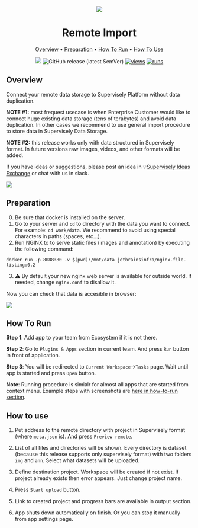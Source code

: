 <div align="center" markdown>

<img src="https://i.imgur.com/2Frrx7i.png"/>

# Remote Import

<p align="center">

  <a href="#Overview">Overview</a> •
  <a href="#Preparation">Preparation</a> •
  <a href="#How-To-Run">How To Run</a> •
  <a href="#How-To-Use">How To Use</a>
</p>

[![](https://img.shields.io/badge/slack-chat-green.svg?logo=slack)](https://supervise.ly/slack)
![GitHub release (latest SemVer)](https://img.shields.io/github/v/release/supervisely-ecosystem/remote-import)
[![views](https://app.supervise.ly/public/api/v3/ecosystem.counters?repo=supervisely-ecosystem/remote-import&counter=views&label=views)](https://supervise.ly)
[![runs](https://app.supervise.ly/public/api/v3/ecosystem.counters?repo=supervisely-ecosystem/remote-import&counter=runs&label=runs&123)](https://supervise.ly)

</div>

## Overview

Connect your remote data storage to Supervisely Platform without data duplication.   

**NOTE #1:** most frequest usecase is when Enterprise Customer would like to connect huge existing data storage (tens of terabytes) and avoid data duplication. In other cases we recommend to use general import procedure to store data in Supervisely Data Storage.  

**NOTE #2:** this release works only with data structured in Supervisely format. In future versions raw images, videos, and other formats will be added. 

If you have ideas or suggestions, please post an idea in 💡[Supervisely Ideas Exchange](https://ideas.supervise.ly/) or chat with us in slack. 

<img src="https://i.imgur.com/AmnUCBV.png"/>


## Preparation

0. Be sure that docker is installed on the server.
1. Go to your server and `cd` to directory with the data you want to connect. For example: `cd work/data`. We recommend to avoid using special characters in paths (spaces, etc...).
2. Run NGINX to to serve static files (images and annotation) by executing the following command: 

`docker run -p 8088:80 -v $(pwd):/mnt/data jetbrainsinfra/nginx-file-listing:0.2`

3. ⚠️ By default your new nginx web server is available for outside world. If needed, change `nginx.conf` to disallow it.

Now you can check that data is accesible in browser:

<img src="https://media4.giphy.com/media/tgVlRYEBJKsGbZfZnM/giphy.gif"/>

## How To Run 
**Step 1**: Add app to your team from Ecosystem if it is not there.

**Step 2**: Go to `Plugins & Apps` section in current team. And press `Run` button in front of application.

**Step 3**: You will be redirected to `Current Workspace`->`Tasks` page. Wait until app is started and press `Open` button. 

**Note**: Running procedure is simialr for almost all apps that are started from context menu. Example steps with screenshots are [here in how-to-run section](https://github.com/supervisely-ecosystem/merge-classes#how-to-run). 


## How to use

1. Put address to the remote directory with project in Supervisely format (where `meta.json` is). And press `Preview remote`.

2. List of all files and directories will be shown. Every directory is dataset (because this release supports only supervisely format) with two folders `img` and `ann`. Select what datasets will be uploaded.

3. Define destination project. Workspace will be created if not exist. If project already exists then error appears. Just change project name.

4. Press `Start upload` button. 

5. Link to created project and progress bars are available in output section. 

6. App shuts down automatically on finish. Or you can stop it manually from app settings page.
